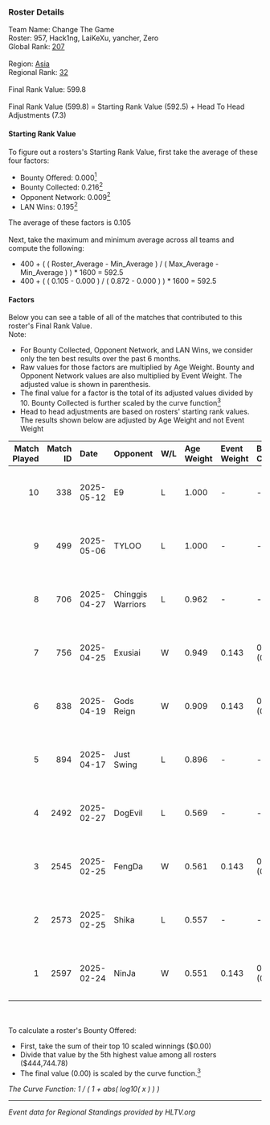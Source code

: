 ### Roster Details<br />
Team Name: Change The Game<br />
Roster: 957, Hack1ng, LaiKeXu, yancher, Zero<br />
Global Rank: [207](../../standings_global_2025_06_02.md)<br />
<br />
Region: [Asia]( ../../standings_asia_2025_06_02.md)<br />
Regional Rank: [32]( ../../standings_asia_2025_06_02.md)<br />
<br />
Final Rank Value:  599.8<br />
<br />
Final Rank Value (599.8) = Starting Rank Value (592.5) + Head To Head Adjustments (7.3)<br />

#### Starting Rank Value<br />
To figure out a rosters's Starting Rank Value, first take the average of these four factors:<br />
- Bounty Offered: 0.000[<sup>1</sup>](#table2)
- Bounty Collected: 0.216[<sup>2</sup>](#table1)
- Opponent Network: 0.009[<sup>2</sup>](#table1)
- LAN Wins: 0.195[<sup>2</sup>](#table1)

The average of these factors is 0.105<br />
<br />
Next, take the maximum and minimum average across all teams and compute the following:<br />
- 400 + ( ( Roster_Average - Min_Average ) / ( Max_Average - Min_Average ) ) * 1600 = 592.5
- 400 + ( ( 0.105 - 0.000 ) / ( 0.872 - 0.000 ) ) * 1600 = 592.5


#### Factors<br />
Below you can see a table of all of the matches that contributed to this roster's Final Rank Value.<br />
Note:<br />

- For Bounty Collected, Opponent Network, and LAN Wins, we consider only the ten best results over the past 6 months.
- Raw values for those factors are multiplied by Age Weight. Bounty and Opponent Network values are also multiplied by Event Weight. The adjusted value is shown in parenthesis.
- The final value for a factor is the total of its adjusted values divided by 10. Bounty Collected is further scaled by the curve function[<sup>3</sup>](#curveFunction)
- Head to head adjustments are based on rosters' starting rank values. The results shown below are adjusted by Age Weight and not Event Weight
<span id="table1"></span><br />


| Match Played | Match ID | Date       | Opponent          | W/L | Age Weight | Event Weight | Bounty Collected | Opponent Network | LAN Wins  | H2H Adj. | Roster                               |
| -: | -: | :- | :- | :- | :- | :- | :- | :- | :- | -: | :- |
|           10 |      338 | 2025-05-12 | E9                | L   | 1.000      | -            | -                | -                | -         |   -23.75 | 957, Hack1ng, LaiKeXu, yancher, Zero |
|            9 |      499 | 2025-05-06 | TYLOO             | L   | 1.000      | -            | -                | -                | -         |    -0.69 | 957, Hack1ng, LaiKeXu, yancher, Zero |
|            8 |      706 | 2025-04-27 | Chinggis Warriors | L   | 0.962      | -            | -                | -                | -         |    -2.34 | 957, Hack1ng, LaiKeXu, yancher, Zero |
|            7 |      756 | 2025-04-25 | Exusiai           | W   | 0.949      | 0.143        | 0.000 (0.000)    | 0.037 (0.005)    | 1 (0.949) |    12.29 | 957, Hack1ng, LaiKeXu, yancher, Zero |
|            6 |      838 | 2025-04-19 | Gods Reign        | W   | 0.909      | 0.143        | 0.006 (0.001)    | 0.274 (0.036)    | 1 (0.909) |    18.88 | 957, Hack1ng, LaiKeXu, yancher, Zero |
|            5 |      894 | 2025-04-17 | Just Swing        | L   | 0.896      | -            | -                | -                | -         |    -9.29 | 957, Hack1ng, LaiKeXu, yancher, Zero |
|            4 |     2492 | 2025-02-27 | DogEvil           | L   | 0.569      | -            | -                | -                | -         |    -5.33 | 957, Hack1ng, LaiKeXu, yancher, Zero |
|            3 |     2545 | 2025-02-25 | FengDa            | W   | 0.561      | 0.143        | 0.003 (0.000)    | 0.283 (0.023)    | 0 (0.000) |    11.86 | 957, Hack1ng, LaiKeXu, yancher, Zero |
|            2 |     2573 | 2025-02-25 | Shika             | L   | 0.557      | -            | -                | -                | -         |    -7.92 | 957, Hack1ng, LaiKeXu, yancher, Zero |
|            1 |     2597 | 2025-02-24 | NinJa             | W   | 0.551      | 0.143        | 0.017 (0.001)    | 0.276 (0.022)    | 0 (0.000) |    13.54 | 957, Hack1ng, LaiKeXu, yancher, Zero |

<br />
<span id="table2"></span><br />
To calculate a roster's Bounty Offered:<br />

- First, take the sum of their top 10 scaled winnings ($0.00)
- Divide that value by the 5th highest value among all rosters ($444,744.78)
- The final value (0.00) is scaled by the curve function.[<sup>3</sup>](#curveFunction)

<span id="curveFunction"></span>_The Curve Function: 1 / ( 1 + abs( log10( x ) ) )_<br />

---
_Event data for Regional Standings provided by HLTV.org_<br />
